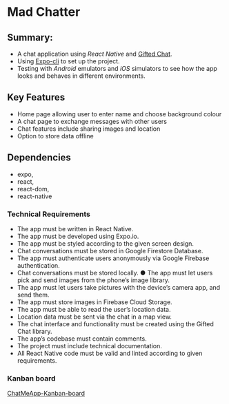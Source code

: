 # Mad Chatter

## Summary:
 * A chat application using _React Native_ and [Gifted Chat](https://github.com/FaridSafi/react-native-gifted-chat). 
 * Using [Expo-cli](https://expo.io/)   to set up the project. 
 * Testing with _Android_ emulators and _iOS_ simulators to see how the app looks and behaves in different environments.

## Key Features
 * Home page allowing user to enter name and choose background colour
 * A chat page to exchange messages with other users
 * Chat features include sharing images and location
 * Option to store data offline

## Dependencies
 * expo,
 * react,
 * react-dom,
 * react-native
 
### Technical Requirements
 * The app must be written in React Native.
 * The app must be developed using Expo.io. 
 * The app must be styled according to the given screen design.
 * Chat conversations must be stored in Google Firestore Database.
 * The app must authenticate users anonymously via Google Firebase authentication.
 * Chat conversations must be stored locally. ● The app must let users pick and send images from the phone’s image library.
 * The app must let users take pictures with the device’s camera app, and send them.
 * The app must store images in Firebase Cloud Storage.
 * The app must be able to read the user’s location data.
 * Location data must be sent via the chat in a map view.
 * The chat interface and functionality must be created using the Gifted Chat library.
 * The app’s codebase must contain comments. 
 * The project must include technical documentation.
 * All React Native code must be valid and linted according to given requirements.
 
 ### Kanban board

[ChatMeApp-Kanban-board](https://trello.com/b/kjj0NXF6/native-react-chat-application)
